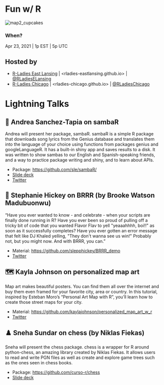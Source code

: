 # Fun w/ R

![map2_cupcakes](https://user-images.githubusercontent.com/8397074/115910798-47d37c00-a43b-11eb-81f5-cb3cc62a73f7.png)


### When?
Apr 23, 2021 | 1p EST | 5p UTC

## Hosted by
- [R-Ladies East Lansing](https://meetup.com/rladies-east-lansing) | <rladies-eastlansing.github.io> | [@RLadiesELansing](https://twitter.com/RLadiesELansing)
- [R-Ladies Chicago](https://meetup.com/rladies-chicago) | <rladies-chicago.github.io> | [@RLadiesChicago](https://twitter.com/RLadiesChicago)

# Lightning Talks
## 🎵 Andrea Sanchez-Tapia on sambaR

Andrea will present her package, sambaR. sambaR is a simple R package that downloads song lyrics from the Genius database and translates them into the language of your choice using functions from packages genius and googleLanguageR. It has a built-in shiny app and saves results to a disk. It was written to show sambas to our English and Spanish-speaking friends, and a way to practice package writing and shiny, and to learn about APIs.

- Package: https://github.com/sle/sambaR/
- [Slide deck](https://andreasancheztapia.github.io/fun_with_R/#1)
- [Twitter](https://twitter.com/SanchezTapiaA)

## 🎉 Stephanie Hickey on BRRR (by Brooke Watson Madubuonwu)

“Have you ever wanted to know - and celebrate - when your scripts are finally done running in R? Have you ever been so proud of pulling off a tricky bit of code that you wanted Flavor Flav to yell "yeaaahhhh, boi!!" as soon as it successfully completes? Have you ever gotten an error message that felt like DJ Khaled yelling, "They don't wanna see us win!" Probably not, but you might now. And with BRRR, you can.”

- Material: https://github.com/slepphickey/BRRR_demo
- [Twitter](https://twitter.com/slepphickey)

## 🗺️ Kayla Johnson on personalized map art

Map art makes beautiful posters. You can find them all over the internet and buy them even framed for your favorite city, area or country. In this tutorial, inspired by Esteban Moro’s “Personal Art Map with R”, you’ll learn how to create those street maps for your city.

- Material: https://github.com/kaylajohnson/personalized_map_art_w_r
- [Twitter](https://twitter.com/kaylainbio)

## ♟️ Sneha Sundar on chess (by Niklas Fiekas)

Sneha will present the chess package. chess is a wrapper for R around python-chess, an amazing library created by Niklas Fiekas. It allows users to read and write PGN files as well as create and explore game trees such as the ones seen in chess books.

- Package: https://github.com/curso-r/chess
- [Slide deck](https://docs.google.com/presentation/d/1IXE1LbUnAD7S5WzvkclHKJn9qpFtc96xF7t-Z2i-qlI/preview)
